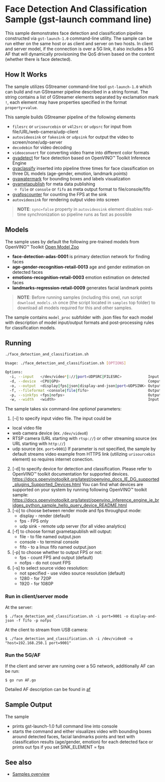 # Face Detection And Classification Sample (gst-launch command line)

This sample demonstrates face detection and classification pipeline constructed via `gst-launch-1.0` command-line utility. The sample can be run either on the same host or as client and server on two hosts.
In client and server model, if the connection is over a 5G link, it also includes a 5G AF that will dynamically provisioning the QoS driven based on the content (whether there is face detected).

## How It Works
The sample utilizes GStreamer command-line tool `gst-launch-1.0` which can build and run GStreamer pipeline described in a string format.
The string contains a list of GStreamer elements separated by exclamation mark `!`, each element may have properties specified in the format `property`=`value`.

This sample builds GStreamer pipeline of the following elements
* `filesrc` or `urisourcebin` or `v4l2src` or `udpsrc` for input from file/URL/web-camera/udp-client
* `autovideosink` or `fakesink` or `udpsink` for output the video to screen/none/udp-server
* `decodebin` for video decoding
* `videoconvert` for converting video frame into different color formats
* [gvadetect](https://dlstreamer.github.io/elements/gvadetect.html) for face detection based on OpenVINO™ Toolkit Inference Engine
* [gvaclassify](https://dlstreamer.github.io/elements/gvaclassify.html) inserted into pipeline three times for face classification on three DL models (age-gender, emotion, landmark points)
* [gvawatermark](https://dlstreamer.github.io/elements/gvawatermark.html) for bounding boxes and labels visualization
* [gvametapublish](https://dlstreamer.github.io/elements/gvametapublish.html) for meta data publishing
  - `file` or `console` or `fifo` as meta output format to file/console/fifo
* [gvafpscounter](https://dlstreamer.github.io/elements/gvafpscounter.html) for counting the FPS at the sink
* `autovideosink` for rendering output video into screen
> **NOTE**: `sync=false` property in `autovideosink` element disables real-time synchronization so pipeline runs as fast as possible

## Models

The sample uses by default the following pre-trained models from OpenVINO™ Toolkit [Open Model Zoo](https://github.com/openvinotoolkit/open_model_zoo)
*   __face-detection-adas-0001__ is primary detection network for finding faces
*   __age-gender-recognition-retail-0013__ age and gender estimation on detected faces
*   __emotions-recognition-retail-0003__ emotion estimation on detected faces
*   __landmarks-regression-retail-0009__ generates facial landmark points

> **NOTE**: Before running samples (including this one), run script `download_models.sh` once (the script located in `samples` top folder) to download all models required for this and other samples.

The sample contains `model_proc` subfolder with .json files for each model with description of model input/output formats and post-processing rules for classification models.

## Running

```sh
./face_detection_and_classification.sh

Usage: ./face_detection_and_classification.sh [OPTIONS]

Options:
  -i, --input   </dev/video*|://|port=UDPSRC|FILESRC>            Input type
  -d, --device  <CPU|GPU>                                        Compute device type, not applicable for output="port="
  -o, --output  <display|fps|json|display-and-json|port=UDPSINK> Output format
  -f, --fileformat <console|file|fifo>                           Output file format
  -p, --sinkfps <fps|nofps>                                      Output FPS counter or not
  -w, --width   <width>                                          Input video width
```
The sample takes six command-line *optional* parameters:
1. [-i] to specify input video file.
The input could be
* local video file
* web camera device (ex. `/dev/video0`)
* RTSP camera (URL starting with `rtsp://`) or other streaming source (ex URL starting with `http://`)
* udp source (ex. `port=9001`)
If parameter is not specified, the sample by default streams video example from HTTPS link (utilizing `urisourcebin` element) so requires internet conection.
2. [-d] to specify device for detection and classification.
        Please refer to OpenVINO™ toolkit documentation for supported devices.
        https://docs.openvinotoolkit.org/latest/openvino_docs_IE_DG_supported_plugins_Supported_Devices.html
        You can find what devices are supported on your system by running following OpenVINO™ toolkit sample:
        https://docs.openvinotoolkit.org/latest/openvino_inference_engine_ie_bridges_python_sample_hello_query_device_README.html
3. [-o] to choose between render mode and fps throughput mode:
    * display - render (default)
    * fps - FPS only
    * udp sink - remote udp server (for all video analytics)
4. [-f] to choose format gvametapublish will output:
    * file - to file named output.json
    * console - to terminal console
    * fifo - to a linux fifo named output.json
5. [-p] to choose whether to output FPS or not:
    * fps - count FPS and output (default)
    * nofps - do not count FPS
6. [-s] to select source video resolution:
    * not specified - use video source resolution (default)
    * 1280 - for 720P
    * 1920 - for 1080P

### Run in client/server mode

At the server:
```
$ ./face_detection_and_classification.sh -i port=9001 -o display-and-json -f fifo -p nofps
```

At the client to stream from USB camera:
```
$ ./face_detection_and_classification.sh -i /dev/video0 -o "host=192.168.250.1 port=9001"
```

### Run the 5G/AF

If the client and server are running over a 5G network, additionally AF can be run:

```
$ go run AF.go
```
Detailed AF description can be found in [af](https://github.com/joshuazhu78/af)

## Sample Output

The sample
* prints gst-launch-1.0 full command line into console
* starts the command and either visualizes video with bounding boxes around detected faces, facial landmarks points and text with classification results (age/gender, emotion) for each detected face or
prints out fps if you set SINK_ELEMENT = fps

## See also
* [Samples overview](../../README.md)
